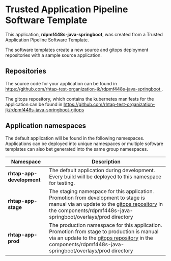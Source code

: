 # Trusted Application Pipeline Software Template

This application, **rdpmf448s-java-springboot**, was created from a Trusted Application Pipeline Software Template.

The software templates create a new source and gitops deployment repositories with a sample source application. 

## Repositories

The source code for your application can be found in [https://github.com/rhtap-test-organization-jk/rdpmf448s-java-springboot ](https://github.com/rhtap-test-organization-jk/rdpmf448s-java-springboot ).
 
The gitops repository, which contains the kubernetes manifests for the application can be found in 
[https://github.com/rhtap-test-organization-jk/rdpmf448s-java-springboot-gitops ](https://github.com/rhtap-test-organization-jk/rdpmf448s-java-springboot-gitops ) 

## Application namespaces 

The default application will be found in the following namespaces. Applications can be deployed into unique namespaces or multiple software templates can also bet generated into the same group namespaces.  

|  Namespace   |  Description   |  
| -------- | -------- |   
| **rhtap-app-development** | The default application during development. Every build will be deployed to this namespace for testing. | 
| **rhtap-app-stage** | The staging namespace for this application. Promotion from development to stage is manual via an update to the [gitops repository](https://github.com/rhtap-test-organization-jk/rdpmf448s-java-springboot-gitops ) in the components/rdpmf448s-java-springboot/overlays/prod directory |  
| **rhtap-app-prod** | The production namespace for this application. Promotion from stage to production is manual via an update to the [gitops repository](https://github.com/rhtap-test-organization-jk/rdpmf448s-java-springboot-gitops ) in the components/rdpmf448s-java-springboot/overlays/prod directory | 